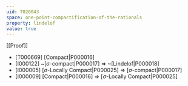 ```yaml
---
uid: T020043
space: one-point-compactification-of-the-rationals
property: lindelof
value: true
---
```

[[Proof]]

* [T000669] [Compact|P000016]
* [I000122] ~[$\sigma$-compact|P000017] => ~[Lindelof|P000018]
* [I000005] [$\sigma$-Locally Compact|P000025] => [$\sigma$-compact|P000017]
* [I000009] [Compact|P000016] => [$\sigma$-Locally Compact|P000025]

